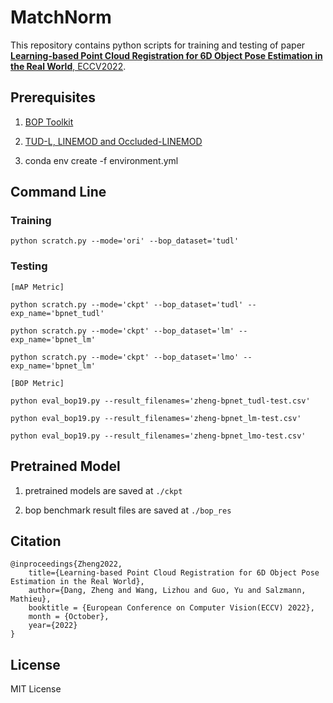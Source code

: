 # MatchNorm

This repository contains python scripts for training and testing of paper [**Learning-based Point Cloud Registration for 6D Object Pose Estimation in the Real World**, ECCV2022](https://arxiv.org/pdf/2203.15309.pdf).

## Prerequisites

1. [BOP Toolkit](https://github.com/thodan/bop_toolkit)

2. [TUD-L, LINEMOD and Occluded-LINEMOD](https://bop.felk.cvut.cz/datasets/)

3. conda env create -f environment.yml

## Command Line

### Training
    python scratch.py --mode='ori' --bop_dataset='tudl'

### Testing

    [mAP Metric]

    python scratch.py --mode='ckpt' --bop_dataset='tudl' --exp_name='bpnet_tudl'

    python scratch.py --mode='ckpt' --bop_dataset='lm' --exp_name='bpnet_lm'

    python scratch.py --mode='ckpt' --bop_dataset='lmo' --exp_name='bpnet_lm'

    [BOP Metric]

    python eval_bop19.py --result_filenames='zheng-bpnet_tudl-test.csv'
    
    python eval_bop19.py --result_filenames='zheng-bpnet_lm-test.csv'

    python eval_bop19.py --result_filenames='zheng-bpnet_lmo-test.csv'

    
## Pretrained Model

1. pretrained models are saved at `./ckpt`

2. bop benchmark result files are saved at `./bop_res`

## Citation

    @inproceedings{Zheng2022,
        title={Learning-based Point Cloud Registration for 6D Object Pose Estimation in the Real World},
        author={Dang, Zheng and Wang, Lizhou and Guo, Yu and Salzmann, Mathieu},
        booktitle = {European Conference on Computer Vision(ECCV) 2022},
        month = {October},
        year={2022}
    }

## License
MIT License